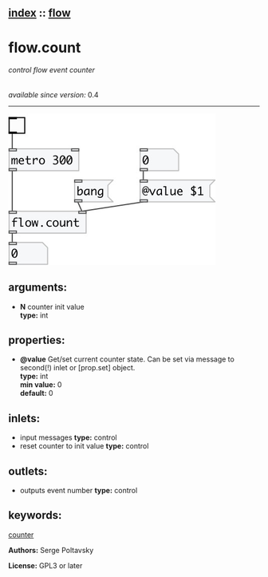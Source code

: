 [index](index.html) :: [flow](category_flow.html)
---

# flow.count

###### control flow event counter

*available since version:* 0.4

---




[![example](../examples/img/flow.count.jpg)](../examples/pd/flow.count.pd)



## arguments:

* **N**
counter init value<br>
__type:__ int<br>





## properties:

* **@value** 
Get/set current counter state. Can be set via message to second(!) inlet or [prop.set]
object.<br>
__type:__ int<br>
__min value:__ 0<br>
__default:__ 0<br>



## inlets:

* input messages 
__type:__ control<br>
* reset counter to init value 
__type:__ control<br>



## outlets:

* outputs event number
__type:__ control<br>



## keywords:

[counter](keywords/counter.html)






**Authors:** Serge Poltavsky




**License:** GPL3 or later





